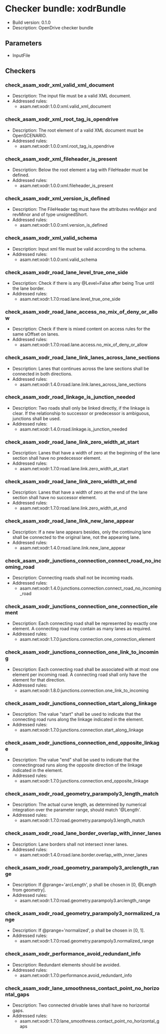 # Checker bundle: xodrBundle

* Build version:  0.1.0
* Description:    OpenDrive checker bundle

## Parameters

* InputFile

## Checkers

### check_asam_xodr_xml_valid_xml_document

* Description: The input file must be a valid XML document.
* Addressed rules:
  * asam.net:xodr:1.0.0:xml.valid_xml_document

### check_asam_xodr_xml_root_tag_is_opendrive

* Description: The root element of a valid XML document must be OpenSCENARIO.
* Addressed rules:
  * asam.net:xodr:1.0.0:xml.root_tag_is_opendrive

### check_asam_xodr_xml_fileheader_is_present

* Description: Below the root element a tag with FileHeader must be defined.
* Addressed rules:
  * asam.net:xodr:1.0.0:xml.fileheader_is_present

### check_asam_xodr_xml_version_is_defined

* Description: The FileHeader tag must have the attributes revMajor and revMinor and of type unsignedShort.
* Addressed rules:
  * asam.net:xodr:1.0.0:xml.version_is_defined

### check_asam_xodr_xml_valid_schema

* Description: Input xml file must be valid according to the schema.
* Addressed rules:
  * asam.net:xodr:1.0.0:xml.valid_schema

### check_asam_xodr_road_lane_level_true_one_side

* Description: Check if there is any @Level=False after being True until the lane border.
* Addressed rules:
  * asam.net:xodr:1.7.0:road.lane.level_true_one_side

### check_asam_xodr_road_lane_access_no_mix_of_deny_or_allow

* Description: Check if there is mixed content on access rules for the same sOffset on lanes.
* Addressed rules:
  * asam.net:xodr:1.7.0:road.lane.access.no_mix_of_deny_or_allow

### check_asam_xodr_road_lane_link_lanes_across_lane_sections

* Description: Lanes that continues across the lane sections shall be connected in both directions.
* Addressed rules:
  * asam.net:xodr:1.4.0:road.lane.link.lanes_across_lane_sections

### check_asam_xodr_road_linkage_is_junction_needed

* Description: Two roads shall only be linked directly, if the linkage is clear. If the relationship to successor or predecessor is ambiguous, junctions shall be used.
* Addressed rules:
  * asam.net:xodr:1.4.0:road.linkage.is_junction_needed

### check_asam_xodr_road_lane_link_zero_width_at_start

* Description: Lanes that have a width of zero at the beginning of the lane section shall have no predecessor element.
* Addressed rules:
  * asam.net:xodr:1.7.0:road.lane.link.zero_width_at_start

### check_asam_xodr_road_lane_link_zero_width_at_end

* Description: Lanes that have a width of zero at the end of the lane section shall have no successor element.
* Addressed rules:
  * asam.net:xodr:1.7.0:road.lane.link.zero_width_at_end

### check_asam_xodr_road_lane_link_new_lane_appear

* Description: If a new lane appears besides, only the continuing lane shall be connected to the original lane, not the appearing lane.
* Addressed rules:
  * asam.net:xodr:1.4.0:road.lane.link.new_lane_appear

### check_asam_xodr_junctions_connection_connect_road_no_incoming_road

* Description: Connecting roads shall not be incoming roads.
* Addressed rules:
  * asam.net:xodr:1.4.0:junctions.connection.connect_road_no_incoming_road

### check_asam_xodr_junctions_connection_one_connection_element

* Description: Each connecting road shall be represented by exactly one element. A connecting road may contain as many lanes as required.
* Addressed rules:
  * asam.net:xodr:1.7.0:junctions.connection.one_connection_element

### check_asam_xodr_junctions_connection_one_link_to_incoming

* Description: Each connecting road shall be associated with at most one <connection> element per incoming road. A connecting road shall only have the <laneLink> element for that direction.
* Addressed rules:
  * asam.net:xodr:1.8.0:junctions.connection.one_link_to_incoming

### check_asam_xodr_junctions_connection_start_along_linkage

* Description: The value "start" shall be used to indicate that the connecting road runs along the linkage indicated in the element.
* Addressed rules:
  * asam.net:xodr:1.7.0:junctions.connection.start_along_linkage

### check_asam_xodr_junctions_connection_end_opposite_linkage

* Description: The value "end" shall be used to indicate that the connectingroad runs along the opposite direction of the linkage indicated in the element.
* Addressed rules:
  * asam.net:xodr:1.7.0:junctions.connection.end_opposite_linkage

### check_asam_xodr_road_geometry_parampoly3_length_match

* Description: The actual curve length, as determined by numerical integration over the parameter range, should match '@Length'.
* Addressed rules:
  * asam.net:xodr:1.7.0:road.geometry.parampoly3.length_match

### check_asam_xodr_road_lane_border_overlap_with_inner_lanes

* Description: Lane borders shall not intersect inner lanes.
* Addressed rules:
  * asam.net:xodr:1.4.0:road.lane.border.overlap_with_inner_lanes

### check_asam_xodr_road_geometry_parampoly3_arclength_range

* Description: If @prange='arcLength', p shall be chosen in [0, @Length from geometry].
* Addressed rules:
  * asam.net:xodr:1.7.0:road.geometry.parampoly3.arclength_range

### check_asam_xodr_road_geometry_parampoly3_normalized_range

* Description: If @prange='normalized', p shall be chosen in [0, 1].
* Addressed rules:
  * asam.net:xodr:1.7.0:road.geometry.parampoly3.normalized_range

### check_asam_xodr_performance_avoid_redundant_info

* Description: Redundant elements should be avoided.
* Addressed rules:
  * asam.net:xodr:1.7.0:performance.avoid_redundant_info

### check_asam_xodr_lane_smoothness_contact_point_no_horizontal_gaps

* Description: Two connected drivable lanes shall have no horizontal gaps.
* Addressed rules:
  * asam.net:xodr:1.7.0:lane_smoothness.contact_point_no_horizontal_gaps
